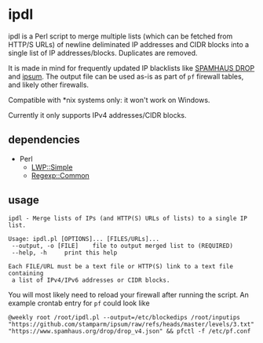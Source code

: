 # ipdl

ipdl is a Perl script to merge multiple lists (which can be fetched from HTTP/S URLs) of newline deliminated IP addresses and CIDR blocks into a single list of IP addresses/blocks. Duplicates are removed.

It is made in mind for frequently updated IP blacklists like [SPAMHAUS DROP](https://www.spamhaus.org/blocklists/do-not-route-or-peer/) and [ipsum](https://github.com/stamparm/ipsum).
The output file can be used as-is as part of `pf` firewall tables, and likely other firewalls.

Compatible with *nix systems only: it won't work on Windows.

Currently it only supports IPv4 addresses/CIDR blocks.

## dependencies
* Perl
  * [LWP::Simple](https://metacpan.org/pod/LWP::Simple)
  * [Regexp::Common](https://metacpan.org/pod/Regexp::Common)

## usage
```
ipdl - Merge lists of IPs (and HTTP(S) URLs of lists) to a single IP list.

Usage: ipdl.pl [OPTIONS]... [FILES/URLs]...
 --output, -o [FILE]	file to output merged list to (REQUIRED)
 --help, -h		print this help

Each FILE/URL must be a text file or HTTP(S) link to a text file containing
 a list of IPv4/IPv6 addresses or CIDR blocks.
```

You will most likely need to reload your firewall after running the script. An example crontab entry for `pf` could look like
```
@weekly root /root/ipdl.pl --output=/etc/blockedips /root/inputips "https://github.com/stamparm/ipsum/raw/refs/heads/master/levels/3.txt" "https://www.spamhaus.org/drop/drop_v4.json" && pfctl -f /etc/pf.conf
```
